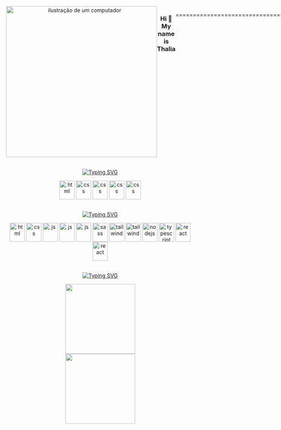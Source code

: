 <div style="display:flex" align="center" flex-direction:"row" >
<img src="https://raw.githubusercontent.com/MicaelliMedeiros/micaellimedeiros/master/image/computer-illustration.png" alt="ilustração de um computador" min-width="400px" max-width="400px" width="400px" align="right">

<h3>Hi 👋 My name is Thalia</h3>

================================

<p align="left"> 
  Sou <strong>Desenvolvedora</strong><br>
  Estou fazendo um Curso Técnico de Desenvolvimento de Sistemas na Proz.
</p>

<a href = "mailto:thaliadani2@gmail.com"><img src="https://img.shields.io/badge/Gmail-D14836?style=for-the-badge&logo=gmail&logoColor=white" target="_blank"></a>
<a href="https://www.linkedin.com/in/thalia-danielle-21b968221/" target="_blank"><img src="https://img.shields.io/badge/LinkedIn-0077B5?style=for-the-badge&logo=linkedin&logoColor=white" target="_blank"></a> 
  
</div>

<div style="display: inline_block" align="center"><br>

  <a href="https://git.io/typing-svg"><img src="https://readme-typing-svg.herokuapp.com?font=Fira+Code&size=24&pause=1000&color=FF6E96&background=282A36&center=true&vCenter=true&width=1000&lines=Tools" alt="Typing SVG" /></a>

  <img align="center" alt="html" height="50" width="40" src="https://cdn.jsdelivr.net/gh/devicons/devicon@latest/icons/vscode/vscode-original.svg">
  <img align="center" alt="css" height="50" width="40" src="https://cdn.jsdelivr.net/gh/devicons/devicon@latest/icons/intellij/intellij-original.svg"> 
  <img align="center" alt="css" height="50" width="40" src="https://cdn.jsdelivr.net/gh/devicons/devicon@latest/icons/expo/expo-original.svg">
  <img align="center" alt="css" height="50" width="40" src="https://cdn.jsdelivr.net/gh/devicons/devicon@latest/icons/vitejs/vitejs-original.svg"> 
  <img align="center" alt="css" height="50" width="40" src="https://cdn.jsdelivr.net/gh/devicons/devicon@latest/icons/figma/figma-original.svg"> 

  <br>
  <br>

  <a href="https://git.io/typing-svg"><img src="https://readme-typing-svg.herokuapp.com?font=Fira+Code&size=24&pause=1000&color=FF6E96&background=282A36&center=true&vCenter=true&width=1000&lines=Technology+Stack" alt="Typing SVG" /></a>
  
  <img align="center" alt="html" height="50" width="40" src="https://cdn.jsdelivr.net/gh/devicons/devicon/icons/html5/html5-original.svg">
  <img align="center" alt="css" height="50" width="40" src="https://cdn.jsdelivr.net/gh/devicons/devicon/icons/css3/css3-original.svg"> 
  <img align="center" alt="js" height="50" width="40" src="https://cdn.jsdelivr.net/gh/devicons/devicon@latest/icons/javascript/javascript-original.svg">
  <img align="center" alt="js" height="50" width="40" src="https://cdn.jsdelivr.net/gh/devicons/devicon@latest/icons/python/python-plain.svg" />
  <img align="center" alt="js" height="50" width="40" src="https://cdn.jsdelivr.net/gh/devicons/devicon@latest/icons/java/java-original.svg" />
  <img align="center" alt="sass" height="50" width="40" src="https://cdn.jsdelivr.net/gh/devicons/devicon/icons/sass/sass-original.svg"> 
  <img align="center" alt="tailwind" height="50" width="40" src="https://cdn.jsdelivr.net/gh/devicons/devicon@latest/icons/tailwindcss/tailwindcss-original.svg" />
  <img align="center" alt="tailwind" height="50" width="40" src="https://cdn.jsdelivr.net/gh/devicons/devicon@latest/icons/bootstrap/bootstrap-original.svg" />
  <img align="center" alt="nodejs" height="50" width="40" src="https://cdn.jsdelivr.net/gh/devicons/devicon@latest/icons/nodejs/nodejs-original.svg" />
  <img align="center" alt="typescript" height="50" width="40" src="https://cdn.jsdelivr.net/gh/devicons/devicon@latest/icons/typescript/typescript-original.svg" /> 
  <img align="center" alt="react" height="50" width="40" src="https://cdn.jsdelivr.net/gh/devicons/devicon@latest/icons/react/react-original-wordmark.svg" />  
  <img align="center" alt="react" height="50" width="40" src="https://cdn.jsdelivr.net/gh/devicons/devicon@latest/icons/reactnative/reactnative-original-wordmark.svg" />      

  <br>
  <br>
 
  <a href="https://git.io/typing-svg"><img src="https://readme-typing-svg.herokuapp.com?font=Fira+Code&size=24&pause=1000&color=FF6E96&background=282A36&center=true&vCenter=true&width=1000&lines=My+Github+Status" alt="Typing SVG" /></a>

  <a href="https://github.com/thaliadani">
    <img height="185px" src="https://github-readme-stats.vercel.app/api?username=thaliadani&show_icons=true&theme=dracula"/><br>
    <img height="185px" src="https://github-readme-stats.vercel.app/api/top-langs/?username=thaliadani&layout=compact&show_icons=true&theme=dracula"/> 
 </a>

</div>
